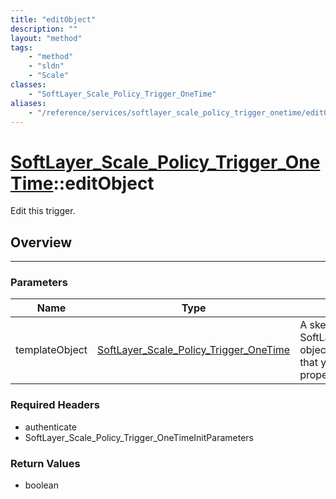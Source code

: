 ```yaml
---
title: "editObject"
description: ""
layout: "method"
tags:
    - "method"
    - "sldn"
    - "Scale"
classes:
    - "SoftLayer_Scale_Policy_Trigger_OneTime"
aliases:
    - "/reference/services/softlayer_scale_policy_trigger_onetime/editObject"
---
```

# [SoftLayer_Scale_Policy_Trigger_OneTime](/reference/services/SoftLayer_Scale_Policy_Trigger_OneTime)::editObject


Edit this trigger.


## Overview 


-----

### Parameters 
|Name | Type | Description |
| --- | --- | --- |
|templateObject| <a href='/reference/datatypes/SoftLayer_Scale_Policy_Trigger_OneTime'>SoftLayer_Scale_Policy_Trigger_OneTime </a>| A skeleton SoftLayer_Scale_Policy_Trigger_OneTime object with only the properties defined that you wish to change. Unchanged properties are left alone.|


### Required Headers
* authenticate
* SoftLayer_Scale_Policy_Trigger_OneTimeInitParameters


### Return Values
* boolean




